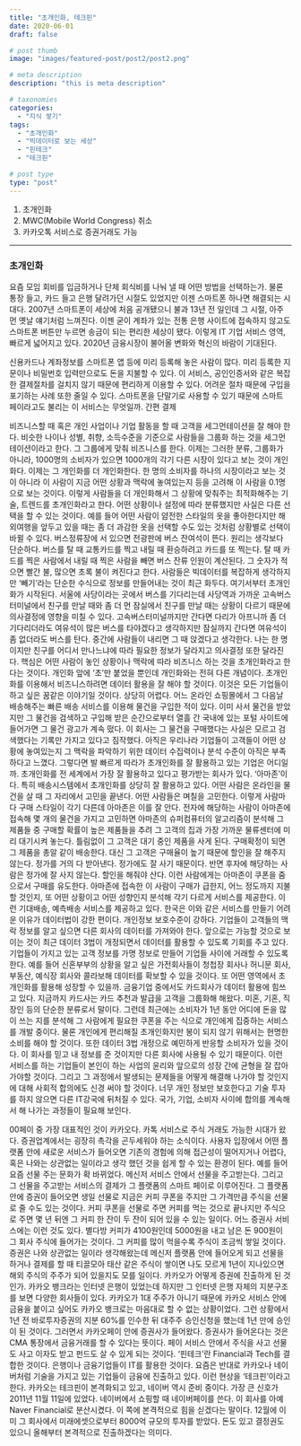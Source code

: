 ```yaml
---
title: "초개인화, 테크핀"
date: 2020-06-01
draft: false

# post thumb
image: "images/featured-post/post2/post2.png"

# meta description
description: "this is meta description"

# taxonomies
categories: 
  - "지식 쌓기"
tags:
  - "초개인화"
  - "빅데이터로 보는 세상"
  - "핀테크"
  - "테크핀"

# post type
type: "post"
---
```


1. 초개인화
2. MWC(Mobile World Congress) 취소
3. 카카오톡 서비스로 증권거래도 가능

<hr>

### 초개인화

요즘 모임 회비를 입금하거나 단체 회식비를 나눠 낼 때 어떤 방법을 선택하는가. 물론 통장 들고, 카드 들고 은행 달려가던 시절도 있었지만 이젠 스마트폰 하나면 해결되는 시대다. 2007년 스마트폰이 세상에 처음 공개됐으니 불과 13년 전 일인데 그 시절, 아주 먼 옛날 얘기처럼 느껴진다. 이젠 굳이 계좌가 있는 전통 은행 사이트에 접속하지 않고도 스마트폰 버튼만 누르면 송금이 되는 편리한 세상이 됐다. 이렇게 IT 기업 서비스 영역, 빠르게 넓어지고 있다. 2020년 금융시장이 불어올 변화와 혁신의 바람이 기대된다.

신용카드나 계좌정보를 스마트폰 앱 등에 미리 등록해 놓은 사람이 많다. 미리 등록한 지문이나 비밀번호 입력만으로도 돈을 지불할 수 있다. 이 서비스, 공인인증서와 같은 복잡한 결제절차를 걸치지 않기 때문에 편리하게 이용할 수 있다. 어려운 절차 때문에 구입을 포기하는 사례 또한 줄일 수 있다. 스마트폰을 단말기로 사용할 수 있기 때문에 스마트 페이라고도 불리는 이 서비스는 무엇일까.
간편 결제

비즈니스할 때 혹은 개인 사업이나 기업 활동을 할 때 고객을 세그먼테이션을 잘 해야 한다. 비슷한 나이나 성별, 취향, 소득수준을 기준으로 사람들을 그룹화 하는 것을 세그먼테이션이라고 한다. 그 그룹에게 맞춰 비즈니스를 한다. 이제는 그러한 분류, 그룹화가 아니라, 1000명의 소비자가 있으면 1000개의 각기 다른 시장이 있다고 보는 것이 개인화다. 이제는 그 개인화를 더 개인화한다. 한 명의 소비자를 하나의 시장이라고 보는 것이 아니라 이 사람이 지금 어떤 상황과 맥락에 놓여있는지 등을 고려해 이 사람을 0.1명으로 보는 것이다. 이렇게 사람들을 더 개인화해서 그 상황에 맞춰주는 최적화해주는 기술, 트렌드를 초개인화라고 한다. 어떤 상황이나 설정에 따라 분류했지만 사실은 다른 선택을 할 수 있는 것이다. 예를 들어 어떤 사람이 얌전한 스타일의 옷을 좋아한다지만 해외여행을 앞두고 있을 때는 좀 더 과감한 옷을 선택할 수도 있는 것처럼 상황별로 선택이 바뀔 수 있다.
버스정류장에 서 있으면 전광판에 버스 잔여석이 뜬다. 원리는 생각보다 단순하다. 버스를 탈 때 교통카드를 찍고 내릴 때 환승하려고 카드를 또 찍는다. 탈 때 카드를 찍은 사람에서 내릴 때 찍은 사람을 빼면 버스 잔류 인원이 계산된다. 그 숫자가 적으면 빨간 불, 많으면 초록 불이 켜진다고 한다. 사람들은 빅데이터를 복잡하게 생각하지만 ‘빼기’라는 단순한 수식으로 정보를 만들어내는 것이 최근 화두다. 여기서부터 초개인화가 시작된다.
서울에 사당이라는 곳에서 버스를 기다리는데 사당역과 가까운 고속버스터미널에서 친구를 만날 때와 좀 더 먼 잠실에서 친구를 만날 때는 상황이 다르기 때문에 의사결정에 영향을 미칠 수 있다. 고속버스터미널까지만 간다면 다리가 아프니까 좀 더 기다리더라도 여유석이 많은 버스를 타야겠다고 생각하지만 잠실까지 간다면 여유석이 좀 없더라도 버스를 탄다. 중간에 사람들이 내리면 그 때 앉겠다고 생각한다. 나는 한 명이지만 친구를 어디서 만나느냐에 따라 필요한 정보가 달라지고 의사결정 또한 달라진다.
핵심은 어떤 사람이 놓인 상황이나 맥락에 따라 비즈니스 하는 것을 초개인화라고 한다는 것이다. 개인화 앞에 ‘초’만 붙었을 뿐인데 개인화와는 전혀 다른 개념이다. 초개인화를 이용해서 비즈니스하려면 데이터 활용을 잘 해야 할 것이다. 이것은 모든 기업들이 하고 싶은 꿈같은 이야기일 것이다. 상당히 어렵다.
어느 온라인 쇼핑몰에서 그 다음날 배송해주는 빠른 배송 서비스를 이용해 물건을 구입한 적이 있다. 이미 사서 물건을 받았지만 그 물건을 검색하고 구입해 받은 순간으로부터 열흘 간 국내에 있는 포털 사이트에 들어가면 그 물건 광고가 계속 떴다. 이 회사는 그 물건을 구매했다는 사실은 모르고 검색했다는 기록만 가지고 있다고 짐작했다. 아직은 우리나라 기업들이 고객들이 어떤 상황에 놓여있는지 그 맥락을 파악하기 위한 데이터 수집력이나 분석 수준이 아직은 부족하다고 느꼈다.
그렇다면 발 빠르게 따라가 초개인화를 잘 활용하고 있는 기업은 어디일까. 초개인화를 전 세계에서 가장 잘 활용하고 있다고 평가받는 회사가 있다. ‘아마존’이다. 특히 배송시스템에서 초개인화를 상당히 잘 활용하고 있다.
어떤 사람은 온라인을 물건을 살 때 그 자리에서 고민을 끝낸다. 어떤 사람들은 며칠을 고민한다. 이렇게 사람마다 구매 스타일이 각기 다른데 아마존은 이를 잘 안다. 전자에 해당하는 사람이 아마존에 접속해 몇 개의 물건을 가지고 고민하면 아마존의 슈퍼컴퓨터의 알고리즘이 분석해 그 제품들 중 구매할 확률이 높은 제품들을 추려 그 고객의 집과 가장 가까운 물류센터에 미리 대기시켜 놓는다. 틀림없이 그 고객은 대기 중인 제품을 사게 된다. 구매확정이 되면 그 제품을 총알 같이 배송한다. 대신 그 고객은 구매율이 높기 때문에 할인을 잘 해주지 않는다. 정가를 거의 다 받아낸다. 정가에도 잘 사기 때문이다. 반면 후자에 해당하는 사람은 정가에 잘 사지 않는다. 할인을 해줘야 산다. 이런 사람에게는 아마존이 쿠폰을 줌으로서 구매를 유도한다.
아마존에 접속한 이 사람이 구매가 급한지, 어느 정도까지 지불할 것인지, 또 어떤 상황이고 어떤 성향인지 분석해 각기 다르게 서비스를 제공한다. 이런 기대배송, 예측배송 서비스를 제공하고 있다.
한국은 이와 같은 서비스를 만들기 어려운 이유가 데이터법이 강한 편이다. 개인정보 보호수준이 강하다. 기업들이 고객들의 맥락 정보를 알고 싶으면 다른 회사의 데이터를 가져와야 한다. 앞으로는 가능할 것으로 보이는 것이 최근 데이터 3법이 개정되면서 데이터를 활용할 수 있도록 기회를 주고 있다. 기업들이 가지고 있는 고객 정보를 가명 정보로 만들어 기업들 사이에 거래할 수 있도록 한다. 예를 들어 신혼부부의 상황을 알고 싶은 가전회사들이 청첩장 회사나 허니문 회사, 부동산, 예식장 회사와 콜라보해 데이터를 확보할 수 있을 것이다.
또 어떤 영역에서 초개인화를 활용해 성장할 수 있을까. 금융기업 중에서도 카드회사가 데이터 활용에 힘쓰고 있다. 지금까지 카드사는 카드 추천과 발급을 고객을 그룹화해 해왔다. 미혼, 기혼, 직장인 등의 단순한 분류로서 말이다. 그런데 최근에는 소비자가 1년 동안 어디에 돈을 많이 쓰는 지를 분석해 그 사람에게 필요한 쿠폰을 주는 식으로 개인에게 집중하는 서비스를 개발 중이다.
물론 개인에게 편리해질 초개인화지만 봉이 되지 않기 위해서는 현명한 소비를 해야 할 것이다. 또한 데이터 3법 개정으로 예민하게 반응할 소비자가 있을 것이다. 이 회사를 믿고 내 정보를 준 것이지만 다른 회사에 사용될 수 있기 때문이다.
이런 서비스를 하는 기업들이 본인이 하는 사업의 윤리와 앞으로의 성장 간에 균형을 잘 잡아가야할 것이다. 그리고 그 과정에서 발생되는 문제들을 어떻게 해결해 나가야 할 것인지에 대해 사회적 합의에도 신경 써야 할 것이다. 너무 개인 정보만 보호한다고 기술 투자를 하지 않으면 다른 IT강국에 뒤처질 수 있다. 국가, 기업, 소비자 사이에 합의를 계속해서 해 나가는 과정들이 필요해 보인다.

00페이 중 가장 대표적인 것이 카카오다. 카톡 서비스로 주식 거래도 가능한 시대가 왔다. 증권업계에서는 굉장히 촉각을 곤두세워야 하는 소식이다.
사용자 입장에서 어떤 플랫폼 안에 새로운 서비스가 들어오면 기존의 경험에 의해 접근성이 떨어지거나 어렵다, 혹은 나와는 상관없는 일이라고 생각 했던 것을 쉽게 할 수 있는 환경이 된다.
예를 들어 요즘 선물 주는 문화가 확 바뀌었다. 메신저 서비스 안에서 선물을 주고받는다. 그리고 그 선물을 주고받는 서비스의 결제가 그 플랫폼의 스마트 페이로 이루어진다. 그 플랫폼 안에 증권이 들어오면 생일 선물로 지금은 커피 쿠폰을 주지만 그 가격만큼 주식을 선물로 줄 수도 있는 것이다. 커피 쿠폰을 선물로 주면 커피를 먹는 것으로 끝나지만 주식으로 주면 몇 년 뒤엔 그 커피 한 잔이 두 잔이 되어 있을 수 있는 일이다.
어느 증권사 서비스에는 이런 것도 있다. 별다방 커피가 4100원인데 5000원을 내고 남은 돈 900원이 그 회사 주식에 들어가는 것이다. 그 커피를 많이 먹을수록 주식이 조금씩 쌓일 것이다.
증권은 나와 상관없는 일이라 생각해왔는데 메신저 플랫폼 안에 들어오게 되고 선물을 하거나 결제를 할 때 티끌모아 태산 같은 주식이 쌓이면 나도 모르게 1년이 지나있으면 해외 주식의 주주가 되어 있을지도 모를 일이다.
카카오가 어떻게 증권에 진출하게 된 것인가. 카카오 뱅크라는 인터넷 은행이 있었는데 하지만 그 인터넷 은행 자체의 지분구조를 보면 다양한 회사들이 있다. 카카오가 1대 주주가 아니기 때문에 카카오 서비스 안에 금융을 붙이고 싶어도 카카오 뱅크로는 마음대로 할 수 없는 상황이었다. 그런 상황에서 1년 전 바로투자증권의 지분 60%를 인수한 뒤 대주주 승인신청을 했는데 1년 만에 승인이 된 것이다. 그러면서 카카오페이 안에 증권사가 들어왔다. 증권사가 들어온다는 것은 CMA 통장에서 금융거래를 할 수 있다는 뜻이다. 페이 서비스 안에서 주식을 사고 선물도 사고 이자도 받고 펀드도 살 수 있게 되는 것이다.
‘핀테크’란 Financial과 Tech를 결합한 것이다. 은행이나 금융기업들이 IT를 활용한 것이다. 요즘은 반대로 카카오나 네이버처럼 기술을 가지고 있는 기업들이 금융에 진출하고 있다. 이런 현상을 ‘테크핀’이라고 한다. 카카오는 테크핀이 본격화되고 있고, 네이버 역시 준비 중이다.
가장 큰 신호가 2011년 11월 11일에 있었다. 네이버에서 쇼핑할 때 네이버페이를 쓴다. 이 회사를 아예 Naver Financial로 분산시켰다. 이 쪽에 본격적으로 힘을 싣겠다는 말이다. 12월에 이미 그 회사에서 미래에셋으로부터 8000억 규모의 투자를 받았다. 돈도 있고 결정권도 있으니 올해부터 본격적으로 진출하겠다는 의미다.